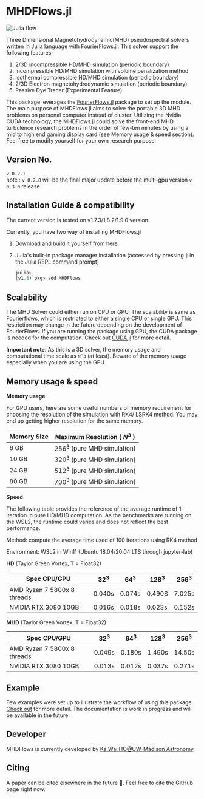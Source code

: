 # MHDFlows.jl
![Julia flow](img/TG_Instability.gif)

Three Dimensional Magnetohydrodynamic(MHD) pseudospectral solvers written in Julia language with <a href="http://github.com/FourierFlows/FourierFlows.jl">FourierFlows.jl</a>. This solver support the following features:

1. 2/3D incompressible HD/MHD simulation (periodic boundary)
3. Incompressible  HD/MHD simulation with volume penalization method
4. Isothermal compressible  HD/MHD simulation (periodic boundary)
5. 2/3D Electron magnetohydrodynamic simulation (periodic boundary)
6. Passive Dye Tracer (Experimental Feature)

This package leverages the [FourierFlows.jl](http://github.com/FourierFlows/FourierFlows.jl) package to set up the module. The main purpose of MHDFlows.jl aims to solve the portable 3D MHD problems on personal computer instead of cluster. Utilizing the Nvidia CUDA technology, the MHDFlows.jl could solve the front-end MHD turbulence research problems in the order of few-ten minutes by using a mid to high end gaming display card (see Memory usage & speed section). Feel free to modify yourself for your own research purpose.

## Version No.
`v 0.2.1`  
note : `v 0.2.0` will be the final major update before the multi-gpu version `v 0.3.0` release 

## Installation Guide & compatibility 
The current version is tested on v1.7.3/1.8.2/1.9.0 version.

Currently, you have two way of installing MHDFlows.jl

1. Download and build it yourself from here. 

2. Julia's built-in package manager installation (accessed by pressing `]` in the Julia REPL command prompt)

   ```julia
   julia>
   (v1.8) pkg> add MHDFlows
   ```


## Scalability 
The MHD Solver could either run on CPU or GPU. The scalability is same as Fourierflows, which is restricted to either a single CPU or single GPU. This restriction may change in the future depending on the development of FourierFlows. If you are running the package using GPU, the CUDA package is needed for the computation. Check out [CUDA.jl](https://juliagpu.github.io/CUDA.jl/stable/lib/driver/#Device-Management) for more detail. 

**Important note**: As this is a 3D solver, the memory usage and computational time scale as `N^3` (at least). Beware of the memory usage especially when you are using the GPU. 

## Memory usage & speed

**Memory usage**

For GPU users, here are some useful numbers of memory requirement for choosing the resolution of the simulation with RK4/ LSRK4 method. You may end up getting higher resolution for the same memory.

| Memory Size | Maximum Resolution ( $N^3$ )  |
| ----------- | ------------------------------|
| 6 GB        | $256^3$ (pure MHD simulation) |
| 10 GB       | $320^3$ (pure MHD simulation) |
| 24 GB       | $512^3$ (pure MHD simulation) |
| 80 GB       | $700^3$ (pure MHD simulation) |

**Speed**

The following table provides the reference of the average runtime of 1 iteration in pure HD/MHD computation. As the benchmarks are running on the WSL2, the runtime could varies and does not reflect the best performance.

Method: compute the average time used of 100 iterations using RK4 method

Environment: WSL2 in Win11 (Ubuntu 18.04/20.04 LTS through jupyter-lab)

**HD** (Taylor Green Vortex, T = Float32)

| Spec CPU/GPU                | $32^3$ | $64^3$ | $128^3$ | $256^3$ |
| --------------------------- | ------ | ------ | ------- | ------- |
| AMD Ryzen 7 5800x 8 threads | 0.040s | 0.074s | 0.490S  | 7.025s  |
| NVIDIA RTX 3080 10GB        | 0.016s | 0.018s | 0.023s  | 0.152s  |

**MHD** (Taylor Green Vortex, T = Float32)

| Spec CPU/GPU                | $32^3$ | $64^3$ | $128^3$ | $256^3$ |
| --------------------------- | ------ | ------ | ------- | ------- |
| AMD Ryzen 7 5800x 8 threads | 0.049s | 0.180s | 1.490s  | 14.50s  |
| NVIDIA RTX 3080 10GB        | 0.013s | 0.012s | 0.037s  | 0.271s  |

## Example
Few examples were set up to illustrate the workflow of using this package. [Check out](https://github.com/MHDFlows/MHDFlows-Example) for more detail.  The documentation is work in progress and will be available in the future. 

## Developer
MHDFlows is currently developed by [Ka Wai HO@UW-Madison Astronomy](https://scholar.google.com/citations?user=h2j8wbYAAAAJ&hl=en).

## Citing
A paper can be cited elsewhere in the future :slightly_smiling_face:. Feel free to cite the GitHub page right now. 
